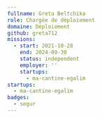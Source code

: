 ```yaml
---
fullname: Greta Beltchika
role: Chargée de déploiement
domaine: Déploiement
github: greta712
missions:
  - start: 2021-10-28
    end: 2024-09-30
    status: independent
    employer: ''
    startups:
      - ma-cantine-egalim
startups:
  - ma-cantine-egalim
badges:
  - segur
---
```

